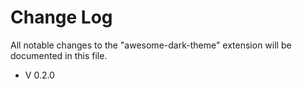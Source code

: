 # Change Log

All notable changes to the "awesome-dark-theme" extension will be documented in this file.

- V 0.2.0
